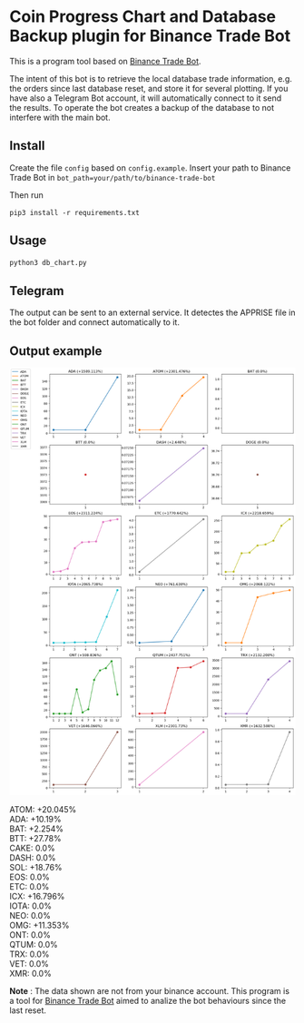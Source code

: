 # Coin Progress Chart and Database Backup plugin for Binance Trade Bot

This is a program tool based on [Binance Trade Bot].

The intent of this bot is to retrieve the local database trade information, e.g. the orders since last database reset, and store it for several plotting. If you have also a Telegram Bot account, it will automatically connect to it send the results.
To operate the bot creates a backup of the database to not interfere with the main bot.

## Install

Create the file `config` based on `config.example`.
Insert your path to Binance Trade Bot in `bot_path=your/path/to/binance-trade-bot`

Then run
```
pip3 install -r requirements.txt
```

## Usage

```bash
python3 db_chart.py
```

## Telegram 

The output can be sent to an external service. It detectes the APPRISE file in the bot folder and connect automatically to it.

## Output example


<p align="center">
  <img src = "graph.example.png">
</p>


ATOM: +20.045% <br>
ADA: +10.19% <br>
BAT: +2.254% <br>
BTT: +27.78% <br>
CAKE: 0.0% <br>
DASH: 0.0% <br>
SOL: +18.76% <br>
EOS: 0.0% <br>
ETC: 0.0% <br>
ICX: +16.796% <br>
IOTA: 0.0% <br>
NEO: 0.0% <br>
OMG: +11.353% <br>
ONT: 0.0% <br>
QTUM: 0.0% <br>
TRX: 0.0% <br>
VET: 0.0% <br>
XMR: 0.0% <br>

**Note** : The data shown are not from your binance account. This program is a tool for [Binance Trade Bot] aimed to analize the bot behaviours since the last reset.


[binance trade bot]: https://github.com/edeng23/binance-trade-bot